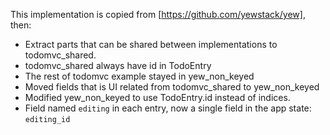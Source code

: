 This implementation is copied from [https://github.com/yewstack/yew], then:
* Extract parts that can be shared between implementations to todomvc_shared.
* todomvc_shared always have id in TodoEntry
* The rest of todomvc example stayed in yew_non_keyed
* Moved fields that is UI related from todomvc_shared to yew_non_keyed
* Modified yew_non_keyed to use TodoEntry.id instead of indices.
* Field named `editing` in each entry, now a single field in the app state: `editing_id`
